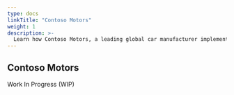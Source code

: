 ```yaml
---
type: docs
linkTitle: "Contoso Motors"
weight: 1
description: >-
  Learn how Contoso Motors, a leading global car manufacturer implement cloud to edge strategy while leveraging Azure Arc, IoT services, AKS hybrid, AI, and software distribution and data pipelines.
---
```


## Contoso Motors 

Work In Progress (WIP)